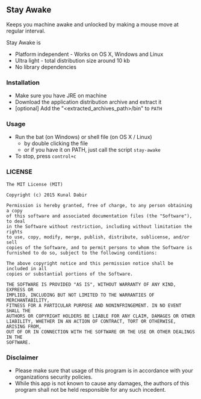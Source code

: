 Stay Awake
---------

Keeps you machine awake and unlocked by making a mouse move at regular interval. 

Stay Awake is
* Platform independent - Works on OS X, Windows and Linux
* Ultra light - total distribution size around 10 kb
* No library dependencies

### Installation

- Make sure you have JRE on machine
- Download the application distribution archive and extract it
- [optional] Add the "<extracted_archives_path>/bin" to `PATH` 


### Usage
- Run the bat (on Windows) or shell file (on OS X / Linux)
    - by double clicking the file
    - or if you have it on PATH, just call the script `stay-awake`
- To stop, press `control+c` 


### LICENSE

```
The MIT License (MIT)

Copyright (c) 2015 Kunal Dabir

Permission is hereby granted, free of charge, to any person obtaining a copy
of this software and associated documentation files (the "Software"), to deal
in the Software without restriction, including without limitation the rights
to use, copy, modify, merge, publish, distribute, sublicense, and/or sell
copies of the Software, and to permit persons to whom the Software is
furnished to do so, subject to the following conditions:

The above copyright notice and this permission notice shall be included in all
copies or substantial portions of the Software.

THE SOFTWARE IS PROVIDED "AS IS", WITHOUT WARRANTY OF ANY KIND, EXPRESS OR
IMPLIED, INCLUDING BUT NOT LIMITED TO THE WARRANTIES OF MERCHANTABILITY,
FITNESS FOR A PARTICULAR PURPOSE AND NONINFRINGEMENT. IN NO EVENT SHALL THE
AUTHORS OR COPYRIGHT HOLDERS BE LIABLE FOR ANY CLAIM, DAMAGES OR OTHER
LIABILITY, WHETHER IN AN ACTION OF CONTRACT, TORT OR OTHERWISE, ARISING FROM,
OUT OF OR IN CONNECTION WITH THE SOFTWARE OR THE USE OR OTHER DEALINGS IN THE
SOFTWARE.

```

### Disclaimer

- Please make sure that usage of this program is in accordance with your organizations security policies.
- While this app is not known to cause any damages, the authors of this program shall not be held responsible for any such incedent.
